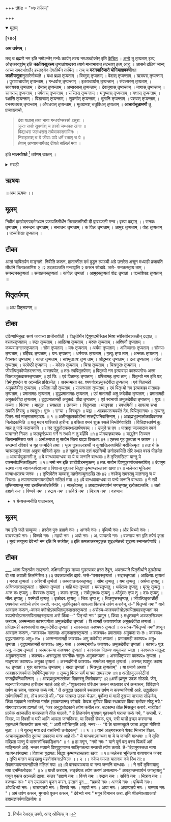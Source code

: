 +++
title = "०७ तर्पणम्"

+++

<details open><summary>मूलम्</summary>

**[१४०]**

**अथ तर्पणम् ।**

तच् च ब्रह्मणे नम इति नमोऽन्तैर् मन्त्रैः कार्यम् तस्य नमःशब्दोक्तेर् इति <u>केचित्</u> । <u>अन्ये</u> तु तृप्यताम् इत्य् ओङ्कारपूर्वम् इति **कातीयसूत्रस्य** तृप्यतांशब्दस्य त्यागे मानाभावात् तदन्ताव् इत्य् आहुः । आसने दक्षिणं जान्व् आच्य समदर्भाक्षतैर् हस्तद्वयेन देवतीर्थेन तर्पयेत् । तच् च **मदनपारिजाते योगियाज्ञवक्यो**क्तं **कातीयसूत्रा**नुसारेणोच्यते । यथा ब्रह्मा तृप्यताम् । विष्णुस् तृप्यताम् । वेदास् तृप्यन्ताम् । ऋषयस् तृप्यन्ताम् । पुराणाचार्यास् तृप्यन्ताम् । गन्धर्वास् तृप्यन्ताम् । इतराचार्यास् तृप्यन्तान् । संवत्सरस् तृप्यताम् । सावयवस् तृप्यताम् । देव्यस् तृप्यन्ताम् । अप्सरसस् तृप्यन्ताम् । देवानुगास् तृप्यन्ताम् । नागास् तृप्यन्ताम् । सागरास् तृप्यन्ताम् । पर्वतास् तृप्यन्ताम् । सरितस् तृप्यन्ताम् । मनुष्यास् तृप्यन्ताम् । यक्षास् तृप्यन्ताम् । रक्षांसि तृप्यन्ताम् । पिशाचास् तृप्यन्ताम् । सुपर्णास् तृप्यन्ताम् । भूतानि तृप्यन्ताम् । पशवस् तृप्यन्ताम् । वनस्पतयस् तृप्यन्ताम् । औषधयस् तृप्यन्ताम् । भूतग्रामश् चतुर्विधस् तृप्यताम् । **आचार्यचूडामणौ** तु प्रजापत्यन्ते, 

> देवा यक्षास् तथा नागा गन्धर्वाप्सरसो ऽसुराः ।  
क्रूराः सर्पाः सुपर्णाश् च तरवो जम्भकाः खगाः ॥  
विद्याधरा जलधरास् तथैवाकाशगामिनः ।  
निराहाराश् च ये जीवाः पापे धर्मे रताश् च ये ॥  
तेषाम् आप्यायनायैतद् दीयते सलिलं मया ।

इति **मात्स्योक्ते** [^३८] तर्पणम् उक्तम् ।

[^३८]:
     निर्णय रेअद्स् उक्ते, अन्द् ओमित्स् न।
</details> 

<details><summary>मराठी</summary>

यानन्तर तर्पण साङ्गतो.  

तें,-"ब्रह्मणे नमः । इत्यादि नमोन्तमन्त्रान्नी करावेम्, कारण शूद्राम्स नमः शब्द सां तला आहे ह्मणून," असे कित्येक ह्मणतात. इतर ग्रन्थकर्ते तर-"तृप्यतां हे ओङ्कारपूर्व असावे, असे कातियमत्र आहे. यान्तील तृप्यतां या शब्दाचा त्याग करण्याविषयी प्रमा नाही ह्मणून तदम्त नांवान्नी तपण करावे" असें ह्मणतात. ते असे की,-आसनावर बर उजव्या गुडव्याच्या आन्तून घेऊन दर्भ अक्षतादिकांसह दोनी हातान्नी तर्पण करावम्. ते । दनपारिजाताम्त योगियाज्ञवल्क्याने माङ्गितले आहे. ते कातीयमूत्रानुसार येथे साङ्गत जमें "ब्रह्मा तृप्यताम् । विष्णुस्तृप्यतां । रुद्रस्तृ० । प्रजापतिस्तृ० । देवास्तृप्यन्तु । छन्दांसि तृप्यन्तु । वेदास्त० । ऋषयस्तृ० । पुराणाचार्यास्तृ० । गन्धर्वास्तृ० । इतराचार्यास्तृ० । संवत्सरस्तृप्यन्तां । सावयवस्तृप्यतां । देवास्तृप्यन्तु । अप्सरसस्तृप्यम्० देवानुगास्तृप्यं । नागास्तृप्यं । सागरास्तृप्य० । पर्वतास्तृप्यम्० । सरितस्तृप्यम्० । मनुष्यास्तृप्यं । यक्षास्तृप्यम्० । रक्षांसि तृप्यम्० । पिशाचास्तृप्यम्० । सुपर्णास्तृप्यम्० । भूतानि तृप्यं । पशवस्तृप्यं । वनस्पतयस्तृप्यम्० । ओपधयस्तृ० । भूतग्रामश्चतुर्विधस्तृप्यताम् । आचार्यचूडामणीम्त "प्रजापतिस्तृप्यताम्" यापुढे–'देवाः तृप्यतु यक्षाः तृप्यन्तु । नागाः तृप्यन्तु । गन्धर्वास्तृप्यन्तु । अप्सरसस्तृप्यन्तु । असुरास्तृप्यन्तु । क्रूरास्तृप्यन्तु । सर्पास्तृप्यन्तु । सुपर्णास्तृप्यन्तु । तरवस्तृप्यन्तु । जम्भकास्तृप्यन्तु । खगाः तृप्यन्तु । विद्याधराः तृप्यन्तु । जलधराः तृप्यन्तु । आकाशगामिनः तृप्यन्तु" ॥ नन्तर, 

> निराहाराश्च ये जीवाः पापे धर्मे रताश्च ये ॥  
तेषामाप्यायनायैतद्दीयते सलिलं मया ॥ १ ॥ 

या मन्त्राने उदक द्यावेम्. अमें मत्स्यपुराणाम्त साङ्गितले आ ह्मणून याप्रमाणे तपण करावं,' असे साङ्गितले आहे. 
</details>

## ऋषयः
॥ अथ ऋषयः ।। 
## मूलम्
निवीतं कृखोदगग्रदर्भमध्यन प्रजापतितीर्थेन तिलाशतमिश्री दी द्वावञ्जली मन्त्र। वृत्या दद्यात् ।। सनकः तृप्यताम् । सनन्दनः तृप्यताम् । सनातनः तृप्यताम् । क पिलः तृप्यताम् । आमुरः तृप्यताम् । वोहः तृप्यताम् । पञ्चशिखः तृप्यताम् । 

## टीका
आतां ऋषितर्पण माङ्गतो. निवीति करून, हातान्तील दर्भ दुडून त्याञ्ची अग्रे उत्तरेस असून मध्याही प्रजापति तीर्थाने तिलाक्षतामिश्र २।२ उदकाञ्जलि मन्त्रावृत्ति २ करून सोडावे. जसे- सनकस्तृप्य ताम् । सनन्दनस्तृप्यतां । सनातनस्तृप्यतां । कपिलः तृप्यतां । आमुरस्तृप्यतां वोढः तृप्यतां । पञ्चशिखः तृप्यताम् ॥ 

## पितृतर्पणम्
॥ अथ पितृतपणम् ॥ 
## टीका
दक्षिणाभिमुखः सव्यं जावाच्य प्राचीनावीती । पितृतीर्थेन द्विगुणदर्भस्तिल मिश्रा स्वींस्त्रीनञ्जलीन् दद्यात् ॥ वसवस्तृप्यताम् । रुद्राः तृप्यताम् । आदित्या तृप्यताम् । मरुतः तृप्यताम् । अश्विनौ तृप्यताम् । कव्यवाडनलस्तृप्यताम् । सोम 
तृप्यताम् । यमः तृप्यताम् । अर्यमा तृप्यताम् । अमिष्वात्ताः तृप्यताम् । सोमपाः तृप्यताम् । बर्हिषदः तृप्यताम् । यमः तृप्यताम् । धर्मराजः तृप्यताम् । मृत्युः तृप्य ताम् । अन्तकः तृप्यताम् । वैवस्वतः तृप्यताम् । कालः तृप्यताम् । सर्वभूतक्षयः तृप्य ताम् । औदुम्बरः तृप्यताम् । दन्नः तृप्यताम् । नीलः तृप्यताम् । परमेष्ठी तृप्यताम् । - कोदरः तृप्यताम् । चित्रा तृप्यताम् । चित्रगुप्तः तृप्यताम् । जीवत्पितृकोप्येतदन्तान्स. वास्तपयेत् ॥ ततः स्वपितृतर्पणम् ॥ पितृभ्यो नम इत्यावाह्य काश्यपगोत्रः अस्म त्पिताऽमुकदासस्तृप्यताम् ॥ एवं त्रिः । एवं पितामहः तृप्यताम् । प्रषितामहः तृप्य ताम् । पितृभ्यो नम इति पट् त्रिर्मधुशब्देन वा अञ्जलि प्रसिञ्चेत् । अस्मन्माता का. श्यपगोत्राऽमुकदेवीदा तृप्यताम् । एवं पितामही अमुकदेवीदा तृप्यताम् । प्रपिता मही तृप्यताम् । सापनमाता तृप्यताम् । एवं पितृभ्यो नम इत्यावाह्य मातामहः तृप्यताम् । प्रमातामहः तृप्यताम् । दृद्धप्रमातामहः तृप्यताम् । एवं मातामही अमु कदेवीदा तृप्यताम् । प्रमातामही अमुकदेवीदा तृप्यताम् । दृद्धप्रमातामही अमुकदे. वीदा तृप्यताम् । एवं स्वभार्या अमुकदेवीदा तृप्यताम् । पुत्रः । कन्या । पितव्यः । मातुलः । स्वभ्राता । तत्पन्यः । पितृप्वसा । मातृवसा । स्वभगिनी । सापत्या सभा तकति तिसषु ॥ श्वशुरः। गुरुः । सग्या । मित्रभूतः ॥ यद्वा । आब्रह्मस्तम्बपर्यतं देव. पिपितृमानवाः ॥ तृप्यन्तु पितरः सर्व मातृमातामहादयः ॥ १ ॥ अतीनकुलकोटीनां सप्तद्वीपनिवासिनाम् ।। आब्रह्मभुवनालोकादिदमस्त निलोदकमिति ॥ यतु मदन पारिजाते हारीनः ॥ वसिता वमनं शुक्र स्थले निम्तीर्णवाहिपि । विधिज्ञस्तर्पणं कु. यान्न तु पात्रे कदाचननि ।। नद नुद्धृतोदकस्थलतर्पणपरम् ।। उजूने स एव । पात्राद्वा जलमादाय स्वयं पात्रान्तरे निपत ॥ जलपूर्णऽथवा गर्ने न स्थले न तु बर्हिषि ॥१॥ योगयाज्ञवल्क्यः ॥ याद्धृतेन सिञ्चन तिलान्समिश्रय जले ॥ अनोऽन्यथा तु सव्येन तिला ग्राह्या विचक्षणः॥१॥ एतच्च गृह पुत्रवता न कायम ।। सप्तम्यां रविवारे च गृह जन्मदिने तथा । भृत्य पुत्रकलत्रार्थी न कुयात्तिलनपमिति मरीचिस्मृतः ॥ ततः ये के चास्मत्कुले जाता अपुत्रा गोत्रिणो मृताः ॥ तं गृहन्तु मया दत्तं वखनिप्पी डनोदकमिति तीरे स्थल वस्त्रं पीडयेत ॥ आचार्यचूडामणी तु ॥ ये वान्धवावान्धवा वा ये च जन्मनि बान्धवाः॥ ते तृप्तिमखिला यान्तु ये वास्मत्तोऽभिकाङ्क्षिणः ॥ १॥ नमो नम इति शाटीपीडनमुक्तम् ॥ ततः सव्येन विष्णुपुराणोक्तस्तर्पयेत् ॥ देवामुग स्तथा नागा यक्षगन्धर्वराक्षमाः॥ पिशाचा गुह्यकाः सिद्धाः कृष्माण्डास्तरवः खगाः॥१॥ जलेचरा भूनिलया वाग्वाधाराश्च जनवः ।। तृप्तिमेतेन याम्बाशु महत्तेनाम्बुनाऽखि लाः॥२॥ नरकेषु समस्तषु यातनासु च य स्थिताः ॥ तपामाप्यायनायतदीयते सलिलं मया ॥३॥ये वान्धवावान्धवा वा यन्ये जन्मनि वान्धवाः ॥ ने सर्वे तृप्तिमायान्तु मया दत्तस्तिलोदकैरिति ।। सङ्क्षेपस्तु ॥ आब्रह्मस्तंवपर्यनं जगत्तृप्यतु इत्येकाञ्जलिः ॥ ततो ब्रह्मणे नमः । विष्णवे नमः । रुद्राय नमः । सवित्रे नमः । मित्राय नमः । वरुणाय 

- १ येन्यजन्मनीति पाठान्तरम्, 

## मूलम्
नम इति जले सम्पूज्य । हस्तेन पुनः ब्रह्मणे नमः । अग्नये नमः । पृथिव्यै नमः। और धिभ्यो नमः । वाचस्पतये नमः । विष्णवे नमः । महयो नमः । अयो नमः । अ. पाम्पतये नमः । वरुणाय नम इति तर्पणं कृता । मुखं सम्पूज्य देवेभ्यो नम इति नि सर्जयेत् ॥ इति कमलाकरभट्टकृत शूद्रधर्मतत्त्वे शूद्रस्य स्नानतर्पणादि । 

## टीका
___ आतां पितृतर्पण साङ्गतो. दक्षिणाभिमुख डाव्या गुडल्यावर हस्त ठेवून, अपसव्याने पितृतीर्थाने दुडलेल्या दी च्या अग्रान्नी तिलमिश्रित ३।३ उदकाञ्जलि द्यावे. जसे-“वसवस्तृप्यतां । रुद्रास्तृप्यतां । आदित्याः तृप्यतां । मरुतः तृप्यतां । अश्विनौ तृप्येतां । कव्यवाडनलस्तृप्यतु । सोमः तृप्यतु । यमः तृप्यतु । अर्थमा तृप्यतु । अग्निप्वात्तास्तृप्यतां । सोमपाः तृप्यतां । बाहि पदः तृप्यतां । यमस्तृप्यतु । धर्मराजः तृप्यतु । मृत्युः तृप्यतु । अम्त कः तृप्यतु । वैवस्वतः तृप्यतु । कालः तृप्यतु । सर्वभूतक्षयः तृप्यतु । औदुंवरः तृप्य तु । दन्नः तृप्यतु । नीलः तृप्यतु । परमेष्टी तृप्यतु । दृकोदरः तृप्यतु । चित्रः तृप्य तु । चित्रगुप्तस्तृप्यतु । जीवत्पितृकान्नीही एथपर्यम्त सर्वाञ्चे तर्पण करावे. नन्तर, मृतपितृकाने आपल्या पितराचे तर्पण करावेम्, तं-" पितृभ्यो नमः " याने आवाहन करून,-काश्य पगोत्रोऽस्मपितामुकदासस्तृप्यतां । असेञ्च-काश्यपगोत्रोऽस्मपितामहस्तृप्यतां का श्यपगोत्रोऽस्मतमपितामहस्तृप्यता असे किंवा--" पितृभ्यो नमः" ह्मणून ६ किंवा ३ मधुशब्दाने अञ्जलसिञ्चन करावम्. अस्मन्माता काश्यपगोत्रा अमुकदेवीदा तृप्यतां । पि तामही काश्यपगोत्रा अमुकदेवीदा तप्यतां । प्रपितामही काश्यपगोत्रा अमुकदेवीदा तृप्यतां । सापनमाता काश्यप० तृप्यतां । असञ्च-"पितृभ्यो नमः" ह्मणून आवाहन करून,-"काश्यप० मातामहः अमुकदासस्तृप्यतां । काश्यप० प्रमातामहः अमुकदा 
सः तः। काश्यप० वृद्धप्रमातामहः अमु० त० । अस्मन्मातामही काश्यप० अमु कदेवीदा तप्यतां । प्रमातामही काश्यप० अमु० तृप्यता । वृद्धप्रमातामही काश्यप० अमु० पला । अस्मद्भायो० काश्यप० अमुकदेवीदा तृप्यतां । काश्य० पुत्रः अमु. कदाम तृप्यतां । अस्मत्कन्या काश्यप० तृप्यतां । काश्यप० पितव्यः अमुकस्त ध्यता । काश्यप० मातुल: अमुकस्तृप्यतां । काश्यप० अस्मद्धाता सपनीकः समुतः अमुकतप्यतां । अस्मपितृप्वसा काश्यप० तृप्यतां । मातृप्पसा काश्यप० अमुका दृप्यतां । अस्मदगिनी काश्यप० समतेका समुता तृप्यतां । अस्मत् श्वशुरः काश्य १० तृप्यतां । गुरुः काश्यप० तृप्यताम् । सखा तृप्यतां । भित्रभूतः तृप्यताम्" । या प्रमाणे अथवा " आब्रह्मस्तंवपर्यन्तं देवर्षिपितृमानवाः । तृप्यतु पितरः सर्वे मात्रमा तामहादयः ॥१॥ अतीतकुलकोटीनां सप्तद्वीपनिवासिनाम् ।। आब्रह्मभुवनाल्लोका दिदमस्तु तिलोदकम्"॥२॥असें ह्मणून उदक सोडावे. जेम्, मदनपारिजाताम्त हारीतान मटले आहे की,-"शुक्लवस्त्र परिधान करून स्थलावर दर्भ अन्थरून, विविज्ञाने तर्पण क संवम्. पात्राम्त करूं नये. ' तें अनुद्धत उदकाने स्थलावर तर्पण न करण्याविषयी आहे. 
उद्धृतोदक तर्पणाविषयीं तर, तोच ह्मणतो की,-"एक पात्राम्त उदक घेऊन, पूर्वोक्त मं वान्नी दुसऱ्या पात्राम्त सोडावेम्. किंवा उदकाने भरलेल्या गर्तात (खळग्यान्त) सोडावे. केवळ भूमीवर किंवा स्थळावर किंवा दर्भावर सोडू नये." योगयाज्ञवल्क्य ह्मणतो की, “जर अनुद्धतोदकाने तर्पण करील तर. उदकाम्त तीळ मिसळून करावे. नाहीपेक्षां प्रत्येक अञ्जलीत वामहस्ताने तीळ घालावे. " हे तिळनर्पण पुत्रवान् गृहस्थाने घराम्त करूं नये, “ सप्तमी. र. विवार, या दिवशी व घरी आणि आपला जन्मदिवस, या दिवशीं सेवक, पुत्र, स्त्री यान्नी इच्छा करणान्या गृहस्थाने तिलतर्पण करू नये, '' अशी मरीचिम्मृति आहे. ननर--- "ये के चास्मत्कुले जाता अपुत्रा गोत्रिणो मृताः ।। ने गृहन्तु मया दत्तं वसनिप्पी डनोदकम्" ।। १ ।। यानं अङ्गवस्त्राने शेवट भिजवन पिळा. आचायचूडामणीत दुमन्या प्रकारचा मन्त्र आहे तो-" ये बान्धवाऽवान्धवा वा ये च जन्मनि बान्धवाः ॥ ने तृप्ति मखिला यान्तु ये वास्मत्तोभिकाङ्क्षिणः" ॥ १ ॥ हा मगून, "नमो नमः " याने पूर्ण वत् वस्त्र पिळावें अमें माङ्गितले आहे. नन्तर मव्याने विष्णुपुगणाम्त साङ्गितल्या मन्त्रान्नी तर्पण करावे. तें-"देवामुगस्तथा नागा यक्षगन्धर्वगक्षमाः। विशाचा गुदाफा: सिद्धाः कृप्माण्डास्तरवः खगाः ॥ १॥ जलेचरा भूनिलया वायापागच जनवः । तृप्ति मन्तन याङ्खाशु महत्तेनांवनाऽग्विलाः ।। २ ।। नकेप गमस्त यातनाम नये स्थि ता:॥ तेपामाप्यायनायनहीयते मलिलं मया ॥३॥ये वांरवावाञ्चया वा गन्य जन्मनि बान्धवाः ।। ने सर्वे तृषिमायान्नु मया दनम्तिलोदकः " ॥ ४॥ यान्नी करावम्. सङ्क्षेपतः तर्पण करणं असल्याम-" आवहाम्तम्बपर्यनं जगत्तृप्यतु " पणून एकच अञ्जली द्यावा. नन्तर "ब्रह्मणे नमः । विगवे नमः । रुद्राय नमः । सवित्रे नमः । मित्राय नमः । वरुणाय नमः " मन उसकाम्न पूजन करन. हातानं पुन.... "ब्रह्मणे नमः। अग्नये नमः । पृथिव्यै नमः। ओपधिभ्यो नमः । चाचम्पतये नमः । विष्णवे नमः । महयो नमः । अया नमः । अपाम्पतये नमः । चम्णाय नमः "। अमं तर्पण करून, मुग्नाचे पूजन करून, " देवेभ्यो नमः " मगून विमानन करा. इनि श्रीधर्मवत्त्वप्रकाशे ब्रह्मयज्ञनर्पणादिप्रयोगः ॥ 
